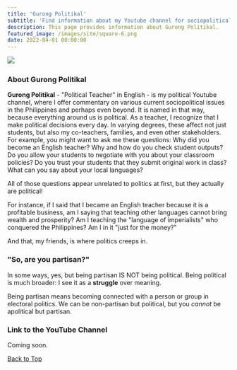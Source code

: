 ```yaml
---
title: 'Gurong Politikal'
subtitle: 'Find information about my Youtube channel for sociopolitical commentaries, "Gurong Politikal."'
description: This page provides information about Gurong Politikal.
featured_image: /images/site/square-6.png
date: 2022-04-01 00:00:00
---
```


<img src="https://senseigab.github.io/images/gurongpolitikal/gurongpolitikal.png"> <img>

### About Gurong Politikal

**Gurong Politikal** - "Political Teacher" in English - is my political Youtube channel, where I offer commentary on various current sociopolitical issues in the Philippines and perhaps even beyond. It is named in that way, because everything around us is political. As a teacher, I recognize that I make political decisions every day. In varying degrees, these affect not just students, but also my co-teachers, families, and even other stakeholders. For example, you might want to ask me these questions: Why did you become an English teacher? Why and how do you check student outputs? Do you allow your students to negotiate with you about your classroom policies? Do you trust your students that they submit original work in class? What can you say about your local languages? 

All of those questions appear unrelated to politics at first, but they actually are political!

For instance, if I said that I became an English teacher because it is a profitable business, am I saying that teaching other languages cannot bring wealth and prosperity? Am I teaching the "language of imperialists" who conquered the Philippines? Am I in it "just for the money?" 

And that, my friends, is where politics creeps in. 

### "So, are you partisan?"

In some ways, yes, but being partisan IS NOT being political. Being political is much broader: I see it as a **struggle** over meaning.

Being partisan means becoming connected with a person or group in electoral politics. We can be non-partisan but political, but you *cannot* be apolitical but partisan.

### Link to the YouTube Channel

Coming soon.

<a href="#" class="button button--large">Back to Top</a>